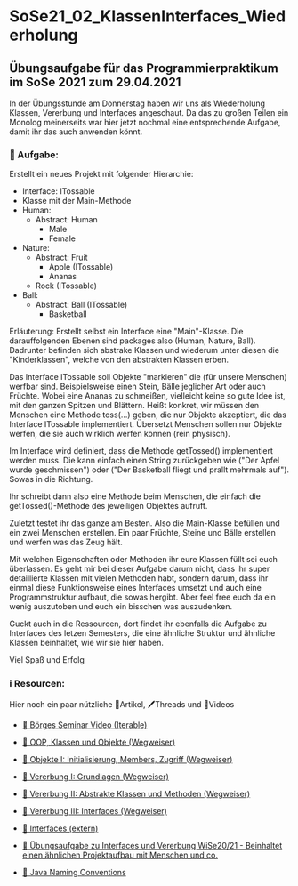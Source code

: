 # SoSe21_02_KlassenInterfaces_Wiederholung

## Übungsaufgabe für das Programmierpraktikum im SoSe 2021 zum 29.04.2021

In der Übungsstunde am Donnerstag haben wir uns als Wiederholung Klassen, Vererbung und Interfaces angeschaut. Da das zu großen Teilen ein Monolog meinerseits war hier jetzt nochmal eine entsprechende Aufgabe, damit ihr das auch anwenden könnt.

### 📝 Aufgabe:

Erstellt ein neues Projekt mit folgender Hierarchie:
- Interface: ITossable
- Klasse mit der Main-Methode
- Human:
  - Abstract: Human
    - Male
    - Female
- Nature:
  - Abstract: Fruit
    - Apple (ITossable)
    - Ananas
  - Rock (ITossable)
- Ball:
  - Abstract: Ball (ITossable)
    - Basketball

Erläuterung:
Erstellt selbst ein Interface eine "Main"-Klasse. Die darauffolgenden Ebenen sind packages also (Human, Nature, Ball). Dadrunter befinden sich abstrake Klassen und wiederum unter diesen die "Kinderklassen", welche von den abstrakten Klassen erben.

Das Interface ITossable soll Objekte "markieren" die (für unsere Menschen) werfbar sind. Beispielsweise einen Stein, Bälle jeglicher Art oder auch Früchte. Wobei eine Ananas zu schmeißen, vielleicht keine so gute Idee ist, mit den ganzen Spitzen und Blättern.
Heißt konkret, wir müssen den Menschen eine Methode toss(...) geben, die nur Objekte akzeptiert, die das Interface ITossable implementiert. Übersetzt Menschen sollen nur Objekte werfen, die sie auch wirklich werfen können (rein physisch).

Im Interface wird definiert, dass die Methode getTossed() implementiert werden muss. Die kann einfach einen String zurückgeben wie ("Der Apfel wurde geschmissen") oder ("Der Basketball fliegt und prallt mehrmals auf"). Sowas in die Richtung.

Ihr schreibt dann also eine Methode beim Menschen, die einfach die getTossed()-Methode des jeweiligen Objektes aufruft.

Zuletzt testet ihr das ganze am Besten. Also die Main-Klasse befüllen und ein zwei Menschen erstellen. Ein paar Früchte, Steine und Bälle erstellen und werfen was das Zeug hält.

Mit welchen Eigenschaften oder Methoden ihr eure Klassen füllt sei euch überlassen. Es geht mir bei dieser Aufgabe darum nicht, dass ihr super detaillierte Klassen mit vielen Methoden habt, sondern darum, dass ihr einmal diese Funktionsweise eines Interfaces umsetzt und auch eine Programmstruktur aufbaut, die sowas hergibt. Aber feel free euch da ein wenig auszutoben und euch ein bisschen was auszudenken.

Guckt auch in die Ressourcen, dort findet ihr ebenfalls die Aufgabe zu Interfaces des letzen Semesters, die eine ähnliche Struktur und ähnliche Klassen beinhaltet, wie wir sie hier haben.

Viel Spaß und Erfolg
    
### ℹ️ Resourcen:
Hier noch ein paar nützliche 📃Artikel, 🖊️Threads und 🎥Videos

- [🎥 Börges Seminar Video (Iterable)](https://www.ilias.uni-koeln.de/ilias/ilias.php?ref_id=3957251&eid=fb2c2032-8197-43cf-96a6-5f449ee76601&cmd=streamVideo&cmdClass=xoctplayergui&cmdNode=x2:p7:18a:18l&baseClass=ilrepositorygui)

- [📃 OOP, Klassen und Objekte (Wegweiser)](https://dh-cologne.github.io/java-wegweiser/articles/OOP-Klassen-und-Objekte.html)
- [📃 Objekte I: Initialisierung, Members, Zugriff (Wegweiser)](https://dh-cologne.github.io/java-wegweiser/articles/Objekte-I-Initialisierung-Members-Zugriff.html)
- [📃 Vererbung I: Grundlagen (Wegweiser)](https://dh-cologne.github.io/java-wegweiser/articles/Vererbung-I-Grundlagen.html)
- [📃 Vererbung II: Abstrakte Klassen und Methoden (Wegweiser)](https://dh-cologne.github.io/java-wegweiser/articles/Vererbung-II-Abstrakte-Klassen-und-Methoden.html)
- [📃 Vererbung III: Interfaces (Wegweiser)](https://dh-cologne.github.io/java-wegweiser/articles/Vererbung-III-Interfaces.html)
- [📃 Interfaces (extern)](https://www.programmierenlernenhq.de/interfaces-in-java/)

- [📝 Übungsaufgabe zu Interfaces und Vererbung WiSe20/21 - Beinhaltet einen ähnlichen Projektaufbau mit Menschen und co.](https://github.com/Demirro/04-02_Interfaces)

- [📃 Java Naming Conventions](https://github.com/DH-Cologne/java-wegweiser/blob/master/articles/Naming-Conventions.md)
